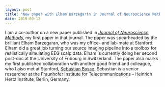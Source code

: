 ```yaml
---
layout: post
title: "New paper with Elham Barzegaran in Journal of Neuroscience Methods"
date: 2019-09-12
---
```


I am a co-author on a new paper published in [*Journal of Neuroscience Methods*](https://www.sciencedirect.com/science/article/pii/S0165027019302341?dgcid=author), my first paper in that journal. The paper was spearheaded by the brilliant Elham Barzegaran, who was my office- and lab-mate at Stanford. Elham did a great job turning our source imaging pipeline into a toolbox for realistically simulating EEG scalp data. Elham is currently doing her second post-doc at the University of Fribourg in Switzerland. The paper also marks my first published collaboration with another good friend and colleague, who I also met at Stanford, [Sebastian Bosse](http://iphome.hhi.de/bosse/). Sebastian is a senior researcher at the Fraunhofer Institute for Telecommunications – Heinrich Hertz Institute, Berlin, Germany. 